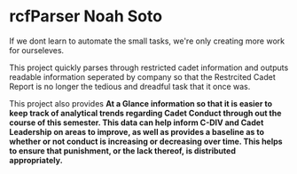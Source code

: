 # rcfParser Noah Soto

If we dont learn to automate the small tasks, we're only creating more work for ourseleves.

This project quickly parses through restricted cadet information and outputs readable information seperated by company so that the Restrcited Cadet Report is no longer the tedious and dreadful task that it once was.

This project also provides <b> At a Glance <b> information so that it is easier to keep track of analytical trends regarding Cadet Conduct through out the course of this semester.  This data can help inform C-DIV and Cadet Leadership on areas to improve, as well as provides a baseline as to whether or not conduct is increasing or decreasing over time.  This helps to ensure that punishment, or the lack thereof, is distributed appropriately.